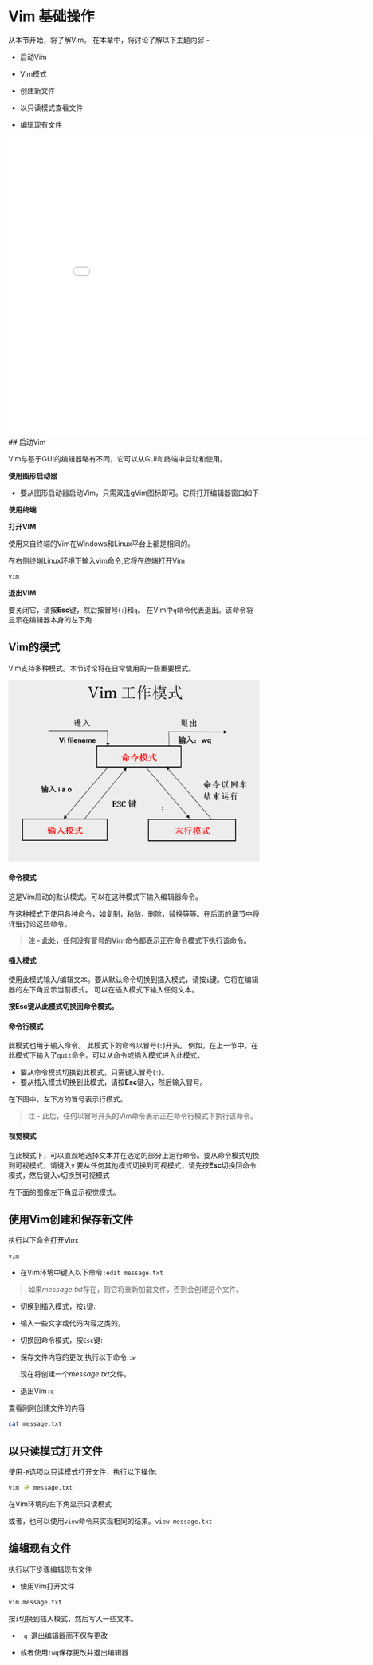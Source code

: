 # Vim 基础操作

从本节开始，将了解Vim。 在本章中，将讨论了解以下主题内容 - 

- 启动Vim

- Vim模式

- 创建新文件

- 以只读模式查看文件

- 编辑现有文件

<iframe src="//player.bilibili.com/player.html?aid=37130822&bvid=BV1Yt411X7mu&cid=65249143&page=1" scrolling="no" border="0" frameborder="no" framespacing="0" allowfullscreen="true" width="860" height="600"> </iframe>
## 启动Vim

Vim与基于GUI的编辑器略有不同，它可以从GUI和终端中启动和使用。

**使用图形启动器**

- 要从图形启动器启动Vim，只需双击gVim图标即可。它将打开编辑器窗口如下

**使用终端**

**打开VIM**

使用来自终端的Vim在Windows和Linux平台上都是相同的。

在右侧终端Linux环境下输入vim命令,它将在终端打开Vim

```bash
vim
```

**退出VIM**

要关闭它，请按**Esc**键，然后按冒号(`:`)和`q`。 在Vim中`q`命令代表退出。该命令将显示在编辑器本身的左下角

## Vim的模式

Vim支持多种模式。本节讨论将在日常使用的一些重要模式。

![vim-mode](./images/vim-mode.png)

#### 命令模式

这是Vim启动的默认模式。可以在这种模式下输入编辑器命令。

在这种模式下使用各种命令，如复制，粘贴，删除，替换等等。在后面的章节中将详细讨论这些命令。

> **注 - 此处，任何没有冒号的Vim命令都表示正在命令模式下执行该命令。**

#### 插入模式

使用此模式输入/编辑文本。要从默认命令切换到插入模式，请按`i`键。它将在编辑器的左下角显示当前模式。
可以在插入模式下输入任何文本。

**按Esc键从此模式切换回命令模式。**

#### 命令行模式

此模式也用于输入命令。 此模式下的命令以冒号(`:`)开头。 例如，在上一节中，在此模式下输入了`quit`命令。可以从命令或插入模式进入此模式。

- 要从命令模式切换到此模式，只需键入冒号(`:`)。
- 要从插入模式切换到此模式，请按**Esc**键入，然后输入冒号。

在下图中，左下方的冒号表示行模式。

> 注 - 此后，任何以冒号开头的Vim命令表示正在命令行模式下执行该命令。

#### 视觉模式

在此模式下，可以直观地选择文本并在选定的部分上运行命令。要从命令模式切换到可视模式，请键入`v`
要从任何其他模式切换到可视模式，请先按**Esc**切换回命令模式，然后键入`v`切换到可视模式

在下面的图像左下角显示视觉模式。

## 使用Vim创建和保存新文件

执行以下命令打开Vim:

```bash
vim
```

- 在Vim环境中键入以下命令`:edit message.txt`

>  如果*message.txt*存在，则它将重新加载文件，否则会创建这个文件。

- 切换到插入模式，按`i`键:

- 输入一些文字或代码内容之类的。
- 切换回命令模式，按`Esc`键:

- 保存文件内容的更改,执行以下命令:`:w`

  现在将创建一个*message.txt*文件。

- 退出Vim`:q`

查看刚刚创建文件的内容

```bash
cat message.txt
```

## 以只读模式打开文件

使用`-R`选项以只读模式打开文件，执行以下操作:

```bash
vim -R message.txt
```

在Vim环境的左下角显示只读模式

或者，也可以使用`view`命令来实现相同的结果。`view message.txt`

## 编辑现有文件

执行以下步骤编辑现有文件

- 使用Vim打开文件

```bash
vim message.txt
```

按`i`切换到插入模式，然后写入一些文本。

- `:q!`退出编辑器而不保存更改

- 或者使用`:wq`保存更改并退出编辑器

